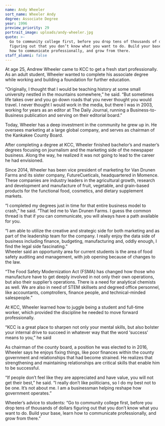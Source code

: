 ```yaml
---
name: Andy Wheeler
sort_name: Wheeler Andy
degree: Associate Degree
year: 1996
preview_priority: 29
portrait_image: uploads/andy-wheeler.jpg
quote: >-
  Go to community college first, before you drop tens of thousands of dollars
  figuring out that you don’t know what you want to do. Build your base, learn
  how to communicate professionally, and grow from there.
staff_alumni: false
---
```


At age 25, Andrew Wheeler came to KCC to get a fresh start professionally. As an adult student, Wheeler wanted to complete his associate degree while working and building a foundation for further education.

“Originally, I thought that I would be teaching history at some small university nestled in the mountains somewhere,” he said. “But sometimes life takes over and you go down roads that you never thought you would travel. I never thought I would work in the media, but there I was in 2003, working for years as an editor at The Daily Journal, running a Business-to-Business publication and serving on their editorial board.”

Today, Wheeler has a deep investment in the community he grew up in. He oversees marketing at a large global company, and serves as chairman of the Kankakee County Board. &nbsp;

After completing a degree at KCC, Wheeler finished bachelor’s and master’s degrees focusing on journalism and the marketing side of the newspaper business. Along the way, he realized it was not going to lead to the career he had envisioned.&nbsp;

Since 2014, Wheeler has been vice president of marketing for Van Drunen Farms and its sister company, FutureCueticals, headquartered in Momence. These companies are industry leaders in the agricultural growth, research and development and manufacture of fruit, vegetable, and grain-based products for the functional food, cosmetics, and dietary supplement markets.

“I completed my degrees just in time for that entire business model to crash,” he said. “That led me to Van Drunen Farms. I guess the common thread is that if you can communicate, you will always have a path available for you.

“I am able to utilize the creative and strategic side for both marketing and as part of the leadership team for the company. I really enjoy the data side of business including finance, budgeting, manufacturing and, oddly enough, I find the legal side fascinating.”&nbsp;<br>Wheeler said an opportunity area for current students is the area of food safety auditing and management, with job opening because of changes to the law.

“The Food Safety Modernization Act (FSMA) has changed how those who manufacture have to get deeply involved in not only their own operations, but also their supplier’s operations. There is a need for analytical chemists as well. We are also in need of STEM skillsets and degreed office personnel, like accountants, comptrollers, finance people, and technical-minded salespeople.”

At KCC, Wheeler learned how to juggle being a student and full-time worker, which provided the discipline he needed to move forward professionally.&nbsp;

“KCC is a great place to sharpen not only your mental skills, but also bolster your internal drive to succeed in whatever way that the word ‘success’ means to you,” he said&nbsp;

As chairman of the county board, a position he was elected to in 2016, Wheeler says he enjoys fixing things, like poor finances within the county government and relationships that had become strained. He realizes that strengthening and maintaining relationships are critical skills that enable him to be successful.&nbsp;

“If people don’t feel like they are appreciated and have value, you will not get their best,” he said. “I really don’t like politicians, so I do my best not to be one. It’s not about me. I am a businessman helping reshape how government operates.”

Wheeler’s advice to students: “Go to community college first, before you drop tens of thousands of dollars figuring out that you don’t know what you want to do. Build your base, learn how to communicate professionally, and grow from there.”<br>&nbsp;
